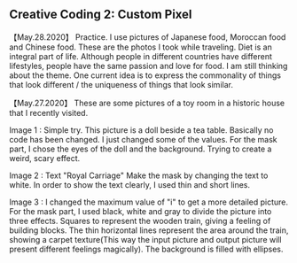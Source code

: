 ## Creative Coding 2: Custom Pixel

【May.28.2020】
Practice.
I use pictures of Japanese food, Moroccan food and Chinese food.
These are the photos I took while traveling. Diet is an integral part of life. Although people in different countries have different lifestyles, people have the same passion and love for food.
I am still thinking about the theme. One current idea is to express the commonality of things that look different / the uniqueness of things that look similar.



【May.27.2020】
These are some pictures of a toy room in a historic house that I recently visited.

Image 1 :
Simple try.
This picture is a doll beside a tea table.
Basically no code has been changed. I just changed some of the values.
For the mask part, I chose the eyes of the doll and the background. Trying to create a weird, scary effect.

Image 2 :
Text "Royal Carriage"
Make the mask by changing the text to white.
In order to show the text clearly, I used thin and short lines.

Image 3 :
I changed the maximum value of "i" to get a more detailed picture.
For the mask part, I used black, white and gray to divide the picture into three effects.
 Squares to represent the wooden train, giving a feeling of building blocks. The thin horizontal lines represent the area around the train, showing a carpet texture(This way the input picture and output picture will present different feelings magically). The background is filled with ellipses.
